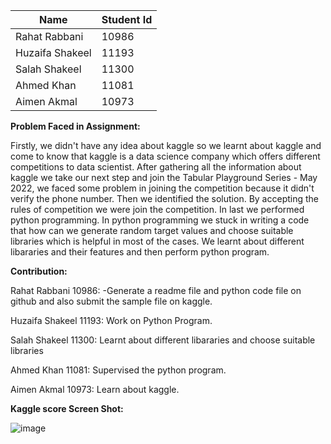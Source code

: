 | Name          | Student Id    |
| ------------- | ------------- |
| Rahat Rabbani | 10986         |
|Huzaifa Shakeel| 11193         |
| Salah Shakeel | 11300         |
| Ahmed Khan    | 11081         |
| Aimen Akmal   | 10973         |

**Problem Faced in Assignment:**

Firstly, we didn't have any idea about kaggle so we learnt about kaggle and come to know that kaggle is a data science company which offers different competitions to data scientist. After gathering all the information about kaggle we take our next step and join the Tabular Playground Series - May 2022, we faced some problem in joining the competition because it didn't verify the phone number. Then we identified the solution. By accepting the rules of competition we were join the competition. In last we performed python programming. In python programming we stuck in writing a code that how can we generate random target values and choose suitable libraries which is helpful in most of the cases. We learnt about different libararies and their features and then perform python program.

**Contribution:**

Rahat Rabbani 10986:
-Generate a readme file and python code file on github and also submit the sample file on kaggle.

Huzaifa Shakeel 11193:
Work on Python Program.

Salah Shakeel 11300:
Learnt about different libararies and choose suitable libraries

Ahmed Khan 11081:
Supervised the python program.

Aimen Akmal 10973:
Learn about kaggle.

**Kaggle score Screen Shot:**

![image](https://user-images.githubusercontent.com/99352810/167909959-14e68555-6e6e-4a78-b544-dd3b62927aba.png)
